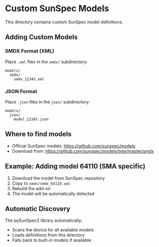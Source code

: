 # Custom SunSpec Models

This directory contains custom SunSpec model definitions.

## Adding Custom Models

### SMDX Format (XML)
Place `.xml` files in the `smdx/` subdirectory:
```
models/
  smdx/
    smdx_12345.xml
```

### JSON Format
Place `.json` files in the `json/` subdirectory:
```
models/
  json/
    model_12345.json
```

## Where to find models

- Official SunSpec models: https://github.com/sunspec/models
- Download from: https://github.com/sunspec/models/tree/master/smdx

## Example: Adding model 64110 (SMA specific)

1. Download the model from SunSpec repository
2. Copy to `smdx/smdx_64110.xml`
3. Rebuild the add-on
4. The model will be automatically detected

## Automatic Discovery

The pySunSpec2 library automatically:
- Scans the device for all available models
- Loads definitions from this directory
- Falls back to built-in models if available

